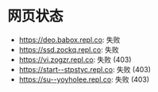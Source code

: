 # 网页状态
- https://deo.babox.repl.co: 失败
- https://ssd.zockq.repl.co: 失败
- https://vi.zogzr.repl.co: 失败 (403)
- https://start--stpstyc.repl.co: 失败 (403)
- https://su--yoyholee.repl.co: 失败 (403)
